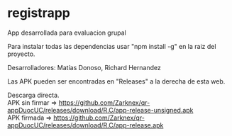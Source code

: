 # registrapp
App desarrollada para evaluacion grupal

Para instalar todas las dependencias usar
"npm install -g" en la raiz del proyecto.

Desarrolladores:
Matías Donoso, Richard Hernandez

Las APK pueden ser encontradas en "Releases" a la derecha de esta web.

Descarga directa.                                                                            
APK sin firmar  => https://github.com/Zarknex/qr-appDuocUC/releases/download/R.C/app-release-unsigned.apk    
APK firmada     => https://github.com/Zarknex/qr-appDuocUC/releases/download/R.C/app-release.apk
